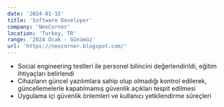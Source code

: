 ```yaml
---
date: '2024-01-15'
title: 'Software Developer'
company: 'NexCorner'
location: 'Turkey, TR'
range: '2024 Ocak - Günümüz'
url: 'https://nexcorner.blogspot.com/'
---
```


- Social engineering testleri ile personel bilincini değerlendirildi, eğitim ihtiyaçları belirlendi
- Cihazların güncel yazılımlara sahip olup olmadığı kontrol edilerek, güncellemelerle kapatılmamış güvenlik açıkları tespit edilmesi
- Uygulama içi güvenlik önlemleri ve kullanıcı yetkilendirme süreçleri
